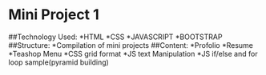 # Mini Project 1
##Technology Used:
  *HTML
  *CSS
  *JAVASCRIPT
  *BOOTSTRAP
##Structure:
  *Compilation of mini projects
##Content:
  *Profolio
  *Resume
  *Teashop Menu
  *CSS grid format
  *JS text Manipulation
  *JS if/else and for loop sample(pyramid building)
